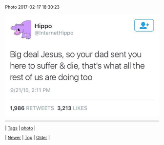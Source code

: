 <!--
title: Photo 2017-02-17 18
date: 2020-06-28T15:27:00.150Z
tags: photo
-->


Photo 2017-02-17 18:30:23

![](157363217038-0.jpg)

<!--BOTTOM-POST-NAVIGATION-->
---

| [Tags](tags.md) | [photo](tag-photo.md) |

| [Newer](157355405961.md) | [Top](index.md) | [Older](157404693821.md) |